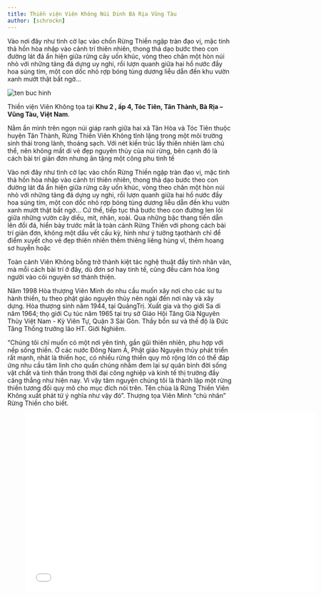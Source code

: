 ```yaml
---
title: Thiền viện Viên Không Núi Dinh Bà Rịa Vũng Tàu
author: [schrockn]
---
```


Vào nơi đây như tình cờ lạc vào chốn Rừng Thiền ngập tràn đạo vị, mặc tinh thả hồn hòa nhập vào cảnh trí thiên nhiên, thong thả dạo bước theo con đường lát đá ẩn hiện giữa rừng cây uốn khúc, vòng theo chân một hòn núi nhỏ với những tảng đá dựng uy nghi, rồi lượn quanh giữa hai hồ nước đầy hoa súng tím, một con dốc nhỏ rợp bóng tùng dương liễu dẫn đến khu vườn xanh mướt thật bất ngờ… 

![ten buc hinh](https://lh6.googleusercontent.com/-KxAtbFg64y4/Vtb3bHUfonI/AAAAAAAAEoQ/tnUgFeuoHPI/w838-h559-no/vien%2Bkhong-1.jpg "ten buc hinh")

Thiền viện Viên Không tọa tại **Khu 2 , ấp 4, Tóc Tiên, Tân Thành, Bà Rịa – Vũng Tàu, Việt Nam**.

Nằm ẩn mình trên ngọn núi giáp ranh giữa hai xã Tân Hòa và Tóc Tiên thuộc huyện Tân Thành,  Rừng Thiền Viên Không tĩnh lặng trong một môi trường sinh thái trong lành, thoáng sạch. Với nét kiến trúc lấy thiên nhiên làm chủ thể, nên không mất di vẻ đẹp nguyên thủy của núi rừng, bên cạnh đó là cách bài trí giản đơn nhưng ân tặng một công phu tinh tế

Vào nơi đây như tình cờ lạc vào chốn Rừng Thiền ngập tràn đạo vị, mặc tinh thả hồn hòa nhập vào cảnh trí thiên nhiên, thong thả dạo bước theo con đường lát đá ẩn hiện giữa rừng cây uốn khúc, vòng theo chân một hòn núi nhỏ với những tảng đá dựng uy nghi, rồi lượn quanh giữa hai hồ nước đầy hoa súng tím, một con dốc nhỏ rợp bóng tùng dương liễu dẫn đến khu vườn xanh mướt thật bất ngờ… Cứ thế, tiếp tục thả bước theo con đường len lỏi giữa những vườn cây diều, mít, nhãn, xoài. Qua những bậc thang tiến dẫn lên đồi đá, hiển bày trước mắt là toàn cảnh Rừng Thiền với phong cách bài trí giản đơn, không một dấu vết cầu kỳ, hình như ý tưởng tạothành chỉ để điểm xuyết cho vẻ đẹp thiên nhiên thêm thiêng liêng hùng vĩ, thêm hoang sơ huyễn hoặc

Toàn cảnh Viên Không bỗng trở thành kiệt tác nghệ thuật đầy tính nhân văn, mà mỗi cách bài trí ở đây, dù đơn sơ hay tinh tế, cũng đều cảm hóa lòng người vào cõi nguyên sơ thánh thiện. 

Năm 1998 Hòa thượng Viên Minh do nhu cầu muốn xây nơi  cho các sư tu hành thiền, tu theo phật giáo nguyên thủy nên ngài đến nơi này và xây dựng.
Hòa thượng sinh năm 1944, tại QuảngTrị. Xuất gia và thọ giới Sa di năm 1964; thọ giới Cụ túc năm 1965 tại trụ sở Giáo Hội Tăng Già Nguyên Thủy Việt Nam - Kỳ Viên Tự, Quận 3 Sài Gòn. Thầy bổn sư và thế độ là Đức Tăng Thống trưởng lão HT. Giới Nghiêm.

“Chúng tôi chỉ muốn có một nơi yên tỉnh, gần gũi thiên nhiên, phu hợp với nếp sống thiền. Ở các nước Đông Nam Á, Phật giáo Nguyên thủy phát triển rất mạnh, nhât là thiền học, có nhiều rừng thiền quy mô rộng lớn có thể đáp ứng nhu cầu tâm linh cho quần chúng nhằm đem lại sự quân bình đời sống vật chất và tinh thần trong thời đại công nghiệp và kinh tế thị trường đầy căng thẳng như hiện nay. Vì vậy tâm nguyện chúng tôi là thành lập một rừng thiền tương đối quy mô cho mục đích nói trên. Tên chùa là Rừng Thiền Viên Không xuất phát từ ý nghĩa như vậy đó”. Thượng tọa Viên Minh “chủ nhân” Rừng Thiền cho biết.


<figure><iframe width="650" height="400" src="//www.youtube-nocookie.com/embed/j3TN3KUYgRk" frameborder="0" allowfullscreen></iframe></figure>